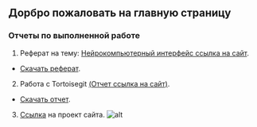 ## Дорбро пожаловать на главную страницу 
### Отчеты по выполненной работе
1. Реферат на тему: [Нейрокомпьютерный интерфейс ссылка на сайт](https://vladiimiirr.github.io/report-/). 
 - [Скачать реферат](https://github.com/Vladiimiirr/Vladiimiirr.github.lo/raw/main/%D0%9D%D0%B5%D0%B9%D1%80%D0%BE%D0%BA%D0%BE%D0%BC%D0%BF%D1%8C%D1%8E%D1%82%D0%B5%D1%80%D0%BD%D1%8B%D0%B9%20%D0%B8%D0%BD%D1%82%D1%80%D0%B5%D1%84%D0%B5%D0%B9%D1%81.docx).
2. Работа с Tortoisegit [(Отчет ссылка на сайт)](https://vladiimiirr.github.io/photo-report/). 
 - [Скачать отчет](https://github.com/Vladiimiirr/Vladiimiirr.github.lo/raw/main/%D0%9E%D1%82%D1%87%D0%B5%D1%82%20%D0%BF%D0%BE%20%D1%80%D0%B0%D0%B1%D0%BE%D1%82%D0%B5%20%D1%81%20%D1%84%D0%B0%D0%B9%D0%BB%D0%B0%D0%BC%D0%B8%20%D0%B8%20%D1%85%D1%80%D0%B0%D0%BD%D0%B8%D0%BB%D0%B8%D1%89%D0%B5%D0%BC%20GitHub.docx).
3. [Ссылка](https://github.com/Vladiimiirr/Vladiimiirr.github.lo/find/main) на проект сайта. 
![alt](https://github.com/Vladiimiirr/Vladiimiirr.github.lo/blob/main/big.jpg?raw=true)
